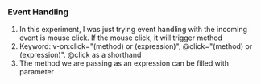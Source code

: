 ### Event Handling
1. In this experiment, I was just trying event handling with the incoming event is mouse click. If the mouse click, it will trigger method
2. Keyword: v-on:click="(method) or (expression)", @click="(method) or (expression)". @click as a shorthand
3. The method we are passing as an expression can be filled with parameter